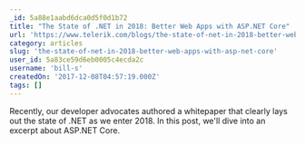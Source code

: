 ```yaml
---
_id: 5a88e1aabd6dca0d5f0d1b72
title: "The State of .NET in 2018: Better Web Apps with ASP.NET Core"
url: 'https://www.telerik.com/blogs/the-state-of-net-in-2018-better-web-apps-with-aspnet-core'
category: articles
slug: 'the-state-of-net-in-2018-better-web-apps-with-asp-net-core'
user_id: 5a83ce59d6eb0005c4ecda2c
username: 'bill-s'
createdOn: '2017-12-08T04:57:19.000Z'
tags: []
---
```


Recently, our developer advocates authored a whitepaper that clearly lays out the state of .NET  as we enter 2018. In this post, we'll dive into an excerpt about ASP.NET Core.
